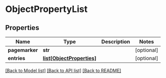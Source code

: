 # ObjectPropertyList

## Properties
Name | Type | Description | Notes
------------ | ------------- | ------------- | -------------
**pagemarker** | **str** |  | [optional] 
**entries** | [**list[ObjectProperties]**](ObjectProperties.md) |  | [optional] 

[[Back to Model list]](../README.md#documentation-for-models) [[Back to API list]](../README.md#documentation-for-api-endpoints) [[Back to README]](../README.md)



